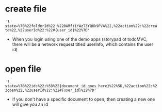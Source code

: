 # create file

`'?state=%7B%22folderId%22:%220AMftiYAzT3YQUk9PVA%22,%22action%22:%22create%22,%22userId%22:%22#{user_id}%22%7D'`

* When you login using one of the demo apps (storypad ot todoMVC, there will be a network request titled userInfo, which contains the user id)

# open file
`'?state=%7B%22ids%22:%5B%22{document_id_goes_here}%22%5D,%22action%22:%22open%22,%22userId%22:%22#{user_id}%22%7D'`

* If you don't have a specific document to open, then creating a new one will give you an id
